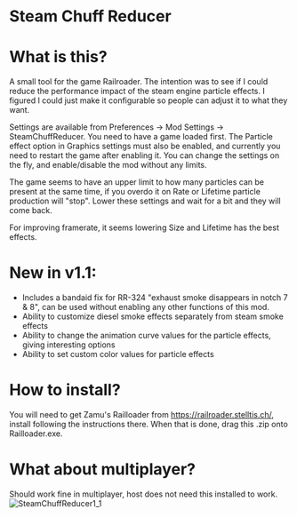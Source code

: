 # Steam Chuff Reducer

# What is this?
A small tool for the game Railroader.
The intention was to see if I could reduce the performance impact of the steam engine particle effects.
I figured I could just make it configurable so people can adjust it to what they want.

Settings are available from Preferences -> Mod Settings -> SteamChuffReducer.
You need to have a game loaded first. The Particle effect option in Graphics settings must also be enabled, and currently you need to restart the game after enabling it.
You can change the settings on the fly, and enable/disable the mod without any limits.

The game seems to have an upper limit to how many particles can be present at the same time, if you overdo it on Rate or Lifetime particle production will "stop".
Lower these settings and wait for a bit and they will come back.

For improving framerate, it seems lowering Size and Lifetime has the best effects.

# New in v1.1:
- Includes a bandaid fix for RR-324 "exhaust smoke disappears in notch 7 & 8", can be used without enabling any other functions of this mod.
- Ability to customize diesel smoke effects separately from steam smoke effects
- Ability to change the animation curve values for the particle effects, giving interesting options
- Ability to set custom color values for particle effects

# How to install?
You will need to get Zamu's Railloader from https://railroader.stelltis.ch/, install following the instructions there.
When that is done, drag this .zip onto Railloader.exe.

# What about multiplayer?
Should work fine in multiplayer, host does not need this installed to work.
![SteamChuffReducer1_1](https://github.com/wexp/RR-SteamChuffReducer/assets/16766593/d9ffa3bd-fe75-4dba-9770-0042a3933d68)

